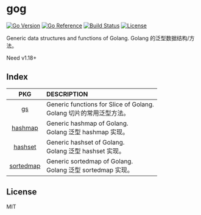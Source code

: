 # gog

[![Go Version](https://img.shields.io/github/go-mod/go-version/shalldie/gog?label=go&logo=go&style=flat-square)](https://github.com/shalldie/gog)
[![Go Reference](https://pkg.go.dev/badge/github.com/shalldie/gog.svg)](https://pkg.go.dev/github.com/shalldie/gog)
[![Build Status](https://img.shields.io/github/workflow/status/shalldie/gog/ci?label=test&logo=github&style=flat-square)](https://github.com/shalldie/gog/actions)
[![License](https://img.shields.io/github/license/shalldie/gog?logo=github&style=flat-square)](https://github.com/shalldie/gog)

Generic data structures and functions of Golang. Golang 的泛型数据结构/方法。

Need v1.18+

## Index

|          PKG           | DESCRIPTION                                                            |
| :--------------------: | :--------------------------------------------------------------------- |
|        [gs](gs)        | Generic functions for Slice of Golang. <br>Golang 切片的常用泛型方法。 |
|   [hashmap](hashmap)   | Generic hashmap of Golang. <br>Golang 泛型 hashmap 实现。              |
|   [hashset](hashset)   | Generic hashset of Golang. <br>Golang 泛型 hashset 实现。              |
| [sortedmap](sortedmap) | Generic sortedmap of Golang. <br>Golang 泛型 sortedmap 实现。          |

## License

MIT
